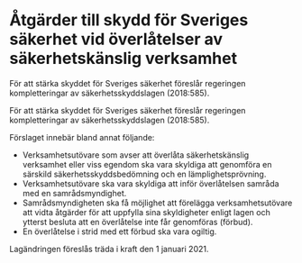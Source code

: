 # Åtgärder till skydd för Sveriges säkerhet vid överlåtelser av säkerhetskänslig verksamhet

För att stärka skyddet för Sveriges säkerhet föreslår regeringen kompletteringar av säkerhetsskyddslagen (2018:585).

För att stärka skyddet för Sveriges säkerhet föreslår regeringen kompletteringar av säkerhetsskyddslagen (2018:585).

Förslaget innebär bland annat följande:

* Verksamhetsutövare som avser att överlåta säkerhetskänslig verksamhet eller viss egendom ska vara skyldiga att genomföra en särskild säkerhetsskyddsbedömning och en lämplighetsprövning.
* Verksamhetsutövare ska vara skyldiga att inför överlåtelsen samråda med en samrådsmyndighet.
* Samrådsmyndigheten ska få möjlighet att förelägga verksamhetsutövare att vidta åtgärder för att uppfylla sina skyldigheter enligt lagen och ytterst besluta att en överlåtelse inte får genomföras (förbud).
* En överlåtelse i strid med ett förbud ska vara ogiltig.

Lagändringen föreslås träda i kraft den 1 januari 2021.
